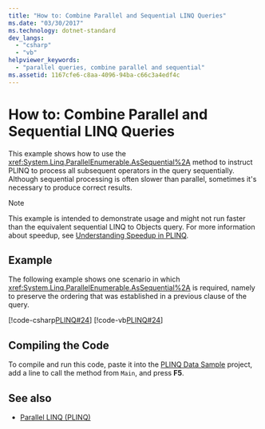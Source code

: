 ```yaml
---
title: "How to: Combine Parallel and Sequential LINQ Queries"
ms.date: "03/30/2017"
ms.technology: dotnet-standard
dev_langs: 
  - "csharp"
  - "vb"
helpviewer_keywords: 
  - "parallel queries, combine parallel and sequential"
ms.assetid: 1167cfe6-c8aa-4096-94ba-c66c3a4edf4c
---
```

# How to: Combine Parallel and Sequential LINQ Queries

This example shows how to use the <xref:System.Linq.ParallelEnumerable.AsSequential%2A> method to instruct PLINQ to process all subsequent operators in the query sequentially. Although sequential processing is often slower than parallel, sometimes it's necessary to produce correct results.  
  
> [!NOTE]
> This example is intended to demonstrate usage and might not run faster than the equivalent sequential LINQ to Objects query. For more information about speedup, see [Understanding Speedup in PLINQ](understanding-speedup-in-plinq.md).  
  
## Example  
 The following example shows one scenario in which <xref:System.Linq.ParallelEnumerable.AsSequential%2A> is required, namely to preserve the ordering that was established in a previous clause of the query.  
  
 [!code-csharp[PLINQ#24](../../../samples/snippets/csharp/VS_Snippets_Misc/plinq/cs/plinqsamples.cs#24)]
 [!code-vb[PLINQ#24](../../../samples/snippets/visualbasic/VS_Snippets_Misc/plinq/vb/plinqsnippets1.vb#24)]  
  
## Compiling the Code  
 To compile and run this code, paste it into the [PLINQ Data Sample](plinq-data-sample.md) project, add a line to call the method from `Main`, and press **F5**.  
  
## See also

- [Parallel LINQ (PLINQ)](introduction-to-plinq.md)
